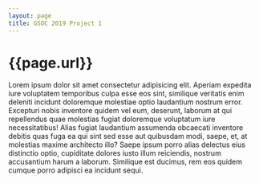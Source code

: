 ```yaml
---
layout: page
title: GSOC 2019 Project 1
---
```

<h1>{{page.url}}</h1>
Lorem ipsum dolor sit amet consectetur adipisicing elit. Aperiam expedita iure voluptatem temporibus culpa esse eos sint, similique veritatis enim deleniti incidunt doloremque molestiae optio laudantium nostrum error. Excepturi nobis inventore quidem vel eum, deserunt, laborum at qui repellendus quae molestias fugiat doloremque voluptatum iure necessitatibus! Alias fugiat laudantium assumenda obcaecati inventore debitis quas fuga ea qui sint sed esse aut quibusdam modi, saepe, et, at molestias maxime architecto illo? Saepe ipsum porro alias delectus eius distinctio optio, cupiditate dolores iusto illum reiciendis, nostrum accusantium harum a laborum. Similique est ducimus, rem eos quidem cumque porro adipisci ea incidunt sequi.
